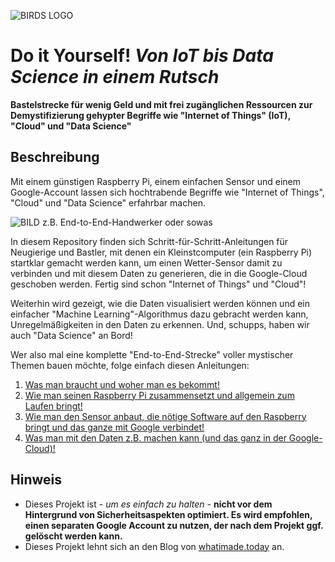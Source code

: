 ![BIRDS LOGO]()

# Do it Yourself! *Von IoT bis Data Science in einem Rutsch*

**Bastelstrecke für wenig Geld und mit frei zugänglichen Ressourcen zur Demystifizierung gehypter Begriffe wie "Internet of Things" (IoT), "Cloud" und "Data Science"**

## Beschreibung

Mit einem günstigen Raspberry Pi, einem einfachen Sensor und einem Google-Account lassen sich hochtrabende Begriffe wie "Internet of Things", "Cloud" und "Data Science" erfahrbar machen. 

![BILD z.B. End-to-End-Handwerker oder sowas]()

In diesem Repository finden sich Schritt-für-Schritt-Anleitungen für Neugierige und Bastler, mit denen ein Kleinstcomputer (ein Raspberry Pi) startklar gemacht werden kann, um einen Wetter-Sensor damit zu verbinden und mit diesem Daten zu generieren, die in die Google-Cloud geschoben werden. Fertig sind schon "Internet of Things" und "Cloud"! 

Weiterhin wird gezeigt, wie die Daten visualisiert werden können und ein einfacher "Machine Learning"-Algorithmus dazu gebracht werden kann, Unregelmäßigkeiten in den Daten zu erkennen. Und, schupps, haben wir auch "Data Science" an Bord!

Wer also mal eine komplette "End-to-End-Strecke" voller mystischer Themen bauen möchte, folge einfach diesen Anleitungen:

1. [Was man braucht und woher man es bekommt!]()
2. [Wie man seinen Raspberry Pi zusammensetzt und allgemein zum Laufen bringt!]()
3. [Wie man den Sensor anbaut, die nötige Software auf den Raspberry bringt und das ganze mit Google verbindet!]()
4. [Was man mit den Daten z.B. machen kann (und das ganz in der Google-Cloud)!]()

## Hinweis

- Dieses Projekt ist - *um es einfach zu halten* - **nicht vor dem Hintergrund von Sicherheitsaspekten optimiert. Es wird empfohlen, einen separaten Google Account zu nutzen, der nach dem Projekt ggf. gelöscht werden kann.**
- Dieses Projekt lehnt sich an den Blog von [whatimade.today](http://www.whatimade.today/log-sensor-data-straight-to-google-sheets-from-a-raspberry-pi-zero-all-the-python-code/) an.